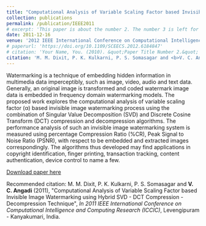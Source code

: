 ```yaml
---
title: "Computational Analysis of Variable Scaling Factor based Invisible Image Watermarking using Hybrid SVD - DCT Compression - Decompression Technique"
collection: publications
permalink: /publication/IEEE2011
# excerpt: 'This paper is about the number 2. The number 3 is left for future work.'
date: 2011-12-16
venue: '2012 IEEE International Conference on Computational Intelligence and Computing Research (ICCIC), Levengipuram - Kanyakumari, India'
# paperurl: 'https://doi.org/10.1109/SCEECS.2012.6184847'
# citation: 'Your Name, You. (2010). &quot;Paper Title Number 2.&quot; <i>Journal of Materials Research</i>. 1(2).'
citation: 'M. M. Dixit, P. K. Kulkarni, P. S. Somasagar and <b>V. C. Angadi</b> (2011), &quot;Computational Analysis of Variable Scaling Factor based Invisible Image Watermarking using Hybrid SVD - DCT Compression - Decompression Technique&quot;, <i>In 2011 IEEE International Conference on Computational Intelligence and Computing Research (ICCIC)</i>, Levengipuram - Kanyakumari, India.'
---
```

Watermarking is a technique of embedding hidden information in multimedia data imperceptibly, such as image, video, audio and text data. Generally, an original image is transformed and coded watermark image data is embedded in frequency domain watermarking models. The proposed work explores the computational analysis of variable scaling factor (α) based invisible image watermarking process using the combination of Singular Value Decomposition (SVD) and Discrete Cosine Transform (DCT) compression and decompression algorithms. The performance analysis of such an invisible image watermarking system is measured using percentage Compression Ratio (%CR), Peak Signal to Noise Ratio (PSNR), with respect to be embedded and extracted images correspondingly. The algorithms thus developed may find applications in copyright identification, finger printing, transaction tracking, content authentication, device control to name a few.

[Download paper here](https://doi.org/10.1109/SCEECS.2012.6184847)

Recommended citation: M. M. Dixit, P. K. Kulkarni, P. S. Somasagar and <b>V. C. Angadi</b> (2011), &quot;Computational Analysis of Variable Scaling Factor based Invisible Image Watermarking using Hybrid SVD - DCT Compression - Decompression Technique&quot;, <i>In 2011 IEEE International Conference on Computational Intelligence and Computing Research (ICCIC)</i>, Levengipuram - Kanyakumari, India.
